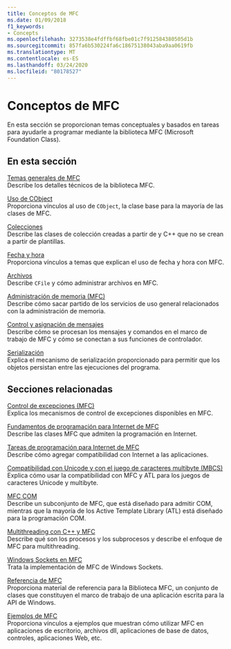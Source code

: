 ```yaml
---
title: Conceptos de MFC
ms.date: 01/09/2018
f1_keywords:
- Concepts
ms.openlocfilehash: 3273538e4fdffbf68fbe01c7f912584380505d1b
ms.sourcegitcommit: 857fa6b530224fa6c18675138043aba9aa0619fb
ms.translationtype: MT
ms.contentlocale: es-ES
ms.lasthandoff: 03/24/2020
ms.locfileid: "80178527"
---
```

# <a name="mfc-concepts"></a>Conceptos de MFC

En esta sección se proporcionan temas conceptuales y basados en tareas para ayudarle a programar mediante la biblioteca MFC (Microsoft Foundation Class).

## <a name="in-this-section"></a>En esta sección

[Temas generales de MFC](../mfc/general-mfc-topics.md)<br/>
Describe los detalles técnicos de la biblioteca MFC.

[Uso de CObject](../mfc/using-cobject.md)<br/>
Proporciona vínculos al uso de `CObject`, la clase base para la mayoría de las clases de MFC.

[Colecciones](../mfc/collections.md)<br/>
Describe las clases de colección creadas a partir de y C++ que no se crean a partir de plantillas.

[Fecha y hora](../atl-mfc-shared/date-and-time.md)<br/>
Proporciona vínculos a temas que explican el uso de fecha y hora con MFC.

[Archivos](../mfc/files-in-mfc.md)<br/>
Describe `CFile` y cómo administrar archivos en MFC.

[Administración de memoria (MFC)](../mfc/memory-management.md)<br/>
Describe cómo sacar partido de los servicios de uso general relacionados con la administración de memoria.

[Control y asignación de mensajes](../mfc/message-handling-and-mapping.md)<br/>
Describe cómo se procesan los mensajes y comandos en el marco de trabajo de MFC y cómo se conectan a sus funciones de controlador.

[Serialización](../mfc/serialization-in-mfc.md)<br/>
Explica el mecanismo de serialización proporcionado para permitir que los objetos persistan entre las ejecuciones del programa.

## <a name="related-sections"></a>Secciones relacionadas

[Control de excepciones (MFC)](../mfc/exception-handling-in-mfc.md)<br/>
Explica los mecanismos de control de excepciones disponibles en MFC.

[Fundamentos de programación para Internet de MFC](../mfc/mfc-internet-programming-basics.md)<br/>
Describe las clases MFC que admiten la programación en Internet.

[Tareas de programación para Internet de MFC](../mfc/mfc-internet-programming-tasks.md)<br/>
Describe cómo agregar compatibilidad con Internet a las aplicaciones.

[Compatibilidad con Unicode y con el juego de caracteres multibyte (MBCS)](../atl-mfc-shared/unicode-and-multibyte-character-set-mbcs-support.md)<br/>
Explica cómo usar la compatibilidad con MFC y ATL para los juegos de caracteres Unicode y multibyte.

[MFC COM](../mfc/mfc-com.md)<br/>
Describe un subconjunto de MFC, que está diseñado para admitir COM, mientras que la mayoría de los Active Template Library (ATL) está diseñado para la programación COM.

[Multithreading con C++ y MFC](../parallel/multithreading-with-cpp-and-mfc.md)<br/>
Describe qué son los procesos y los subprocesos y describe el enfoque de MFC para multithreading.

[Windows Sockets en MFC](../mfc/windows-sockets.md)<br/>
Trata la implementación de MFC de Windows Sockets.

[Referencia de MFC](../mfc/mfc-desktop-applications.md)<br/>
Proporciona material de referencia para la Biblioteca MFC, un conjunto de clases que constituyen el marco de trabajo de una aplicación escrita para la API de Windows.

[Ejemplos de MFC](../overview/visual-cpp-samples.md#mfc-samples)<br/>
Proporciona vínculos a ejemplos que muestran cómo utilizar MFC en aplicaciones de escritorio, archivos dll, aplicaciones de base de datos, controles, aplicaciones Web, etc.

